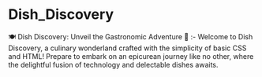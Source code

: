 # Dish_Discovery

🍽️ Dish Discovery: Unveil the Gastronomic Adventure 🌮 :- Welcome to Dish Discovery, a culinary wonderland crafted with the simplicity of basic CSS and HTML! Prepare to embark on an epicurean journey like no other, where the delightful fusion of technology and delectable dishes awaits.
